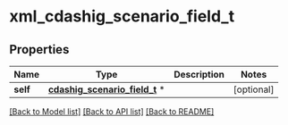 # xml_cdashig_scenario_field_t

## Properties
Name | Type | Description | Notes
------------ | ------------- | ------------- | -------------
**self** | [**cdashig_scenario_field_t**](cdashig_scenario_field.md) \* |  | [optional] 

[[Back to Model list]](../README.md#documentation-for-models) [[Back to API list]](../README.md#documentation-for-api-endpoints) [[Back to README]](../README.md)


